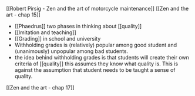 [[Robert Pirsig - Zen and the art of motorcycle maintenance]]
[[Zen and the art - chap 15]]

- [[Phaedrus]] two phases in thinking about [[quality]]
- [[Imitation and teaching]]
- [[Grading]] in school and university
- Withholding grades is (relatively) popular among good student and (unanimously) unpopular among bad students. 
- the idea behind withholding grades is that students will create their own criteria of [[quality]]  this assumes they know what quality is. This is against the assumption that student needs to be taught a sense of quality. 

[[Zen and the art - chap 17]]

